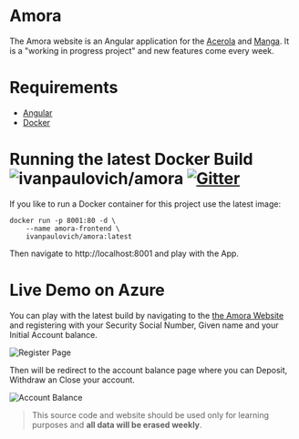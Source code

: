 # Amora

The Amora website is an Angular application for the [Acerola](https://github.com/ivanpaulovich/acerola) and [Manga](https://github.com/ivanpaulovich/manga). It is a "working in progress project" and new features come every week. 

# Requirements
* [Angular](https://www.npmjs.com/package/angular)
* [Docker](https://docs.docker.com/docker-for-windows/install/)

# Running the latest Docker Build ![ivanpaulovich/amora](https://dockerbuildbadges.quelltext.eu/status.svg?organization=ivanpaulovich&repository=amora) [![Gitter](https://img.shields.io/badge/chat-on%20gitter-blue.svg)](https://gitter.im/ivanpaulovich/Lobby)

If you like to run a Docker container for this project use the latest image:

```
docker run -p 8001:80 -d \
	--name amora-frontend \
	ivanpaulovich/amora:latest
```
Then navigate to http://localhost:8001 and play with the App.

# Live Demo on Azure

You can play with the latest build by navigating to the [the Amora Website](http://grape.westus2.cloudapp.azure.com:8001 "Amora Website") and registering with your Security Social Number, Given name and your Initial Account balance.  

![Register Page](https://raw.githubusercontent.com/ivanpaulovich/amora/master/docs/register-page.png)

Then will be redirect to the account balance page where you can Deposit, Withdraw an Close your account.

![Account Balance](https://raw.githubusercontent.com/ivanpaulovich/amora/master/docs/customer-page.png)

> This source code and website should be used only for learning purposes and **all data will be erased weekly**.
